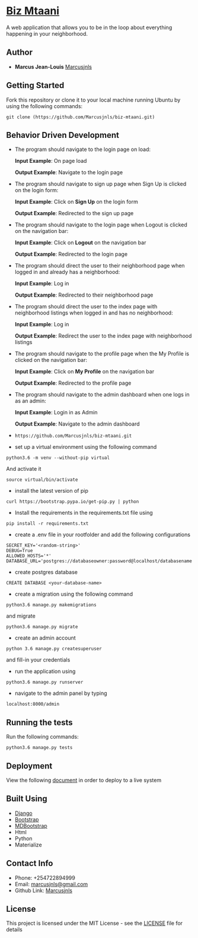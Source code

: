 # [Biz Mtaani](https://markozy-biz.herokuapp.com/)

A web application that allows you to be in the loop about everything happening in your neighborhood.

## Author

* **Marcus Jean-Louis**  [Marcusjnls](https://github.com/Marcusjnls)

## Getting Started

Fork this repository or clone it to your local machine running Ubuntu by using the following commands:
```
git clone (https://github.com/Marcusjnls/biz-mtaani.git)
```

## Behavior Driven Development
* The program should navigate to the login page on load:

     **Input Example**: On page load

     **Output Example**: Navigate to the login page

* The program should navigate to sign up page when Sign Up is clicked on the login form:

     **Input Example**: Click on **Sign Up** on the login form

     **Output Example**: Redirected to the sign up page

* The program should navigate to the login page when Logout is clicked on the navigation bar:

     **Input Example**: Click on **Logout** on the navigation bar

     **Output Example**: Redirected to the login page

* The program should direct the user to their neighborhood page when logged in and already has a neighborhood:

    **Input Example**: Log in

    **Output Example**: Redirected to their neighborhood page

* The program should direct the user to the index page with neighborhood listings when logged in and has no neighborhood:

    **Input Example**: Log in

    **Output Example**: Redirect the user to the index page with neighborhood listings

* The program should navigate to the profile page when the My Profile is clicked on the navigation bar:

    **Input Example**: Click on **My Profile** on the navigation bar

    **Output Example**: Redirected to the profile page

* The program should navigate to the admin dashboard when one logs in as an admin:

    **Input Example**: Login in as Admin

    **Output Example**: Navigate to the admin dashboard

* `https://github.com/Marcusjnls/biz-mtaani.git`

* set up a virtual environment using the following command
```
python3.6 -m venv --without-pip virtual
```

And activate it

```
source virtual/bin/activate
```
* install the latest version of pip

```
curl https://bootstrap.pypa.io/get-pip.py | python
```

* Install the requirements in the requirements.txt file using
```
pip install -r requirements.txt
```

* create a .env file in your rootfolder and add the following configurations
```
SECRET_KEY='<random-string>'
DEBUG=True
ALLOWED_HOSTS='*'
DATABASE_URL='postgres://databaseowner:password@localhost/databasename'
```

* create postgres database
```
CREATE DATABASE <your-database-name>
```

* create a migration using the following command
```
python3.6 manage.py makemigrations
```

and migrate

```
python3.6 manage.py migrate
```

* create an admin account
```
python 3.6 manage.py createsuperuser
```
and fill-in your credentials

* run the application using 
```
python3.6 manage.py runserver
```

* navigate to the admin panel by typing 
```
localhost:8000/admin
```

## Running the tests

Run the following commands:
```
python3.6 manage.py tests
```

## Deployment

View the following [document](https://github.com/jakhax/deploying-django-to-heroku-manual) in order to deploy to a live system

## Built Using

* [Django](https://www.djangoproject.com/download/)
* [Bootstrap](https://getbootstrap.com)
* [MDBootstrap](https://mdbootstrap.com/)
* Html
* Python
* Materialize

## Contact Info

* Phone: +254722894999
* Email: marcusjnls@gmail.com
* Github Link: [Marcusjnls](https://github.com/Marcusjnls)

## License

This project is licensed under the MIT License - see the [LICENSE](LICENSE) file for details

